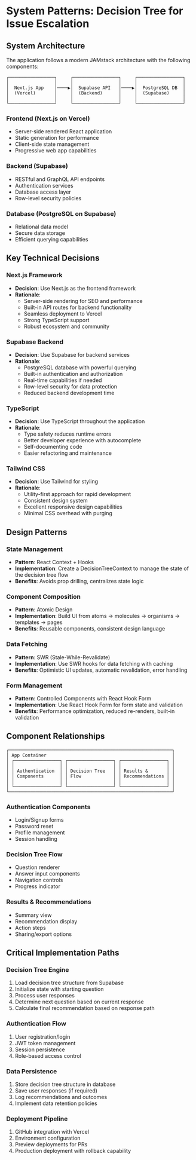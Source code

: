 # System Patterns: Decision Tree for Issue Escalation

## System Architecture

The application follows a modern JAMstack architecture with the following components:

```
┌─────────────────┐     ┌─────────────────┐     ┌─────────────────┐
│                 │     │                 │     │                 │
│  Next.js App    │────▶│  Supabase API   │────▶│  PostgreSQL DB  │
│  (Vercel)       │     │  (Backend)      │     │  (Supabase)     │
│                 │     │                 │     │                 │
└─────────────────┘     └─────────────────┘     └─────────────────┘
```

### Frontend (Next.js on Vercel)
- Server-side rendered React application
- Static generation for performance
- Client-side state management
- Progressive web app capabilities

### Backend (Supabase)
- RESTful and GraphQL API endpoints
- Authentication services
- Database access layer
- Row-level security policies

### Database (PostgreSQL on Supabase)
- Relational data model
- Secure data storage
- Efficient querying capabilities

## Key Technical Decisions

### Next.js Framework
- **Decision**: Use Next.js as the frontend framework
- **Rationale**: 
  - Server-side rendering for SEO and performance
  - Built-in API routes for backend functionality
  - Seamless deployment to Vercel
  - Strong TypeScript support
  - Robust ecosystem and community

### Supabase Backend
- **Decision**: Use Supabase for backend services
- **Rationale**:
  - PostgreSQL database with powerful querying
  - Built-in authentication and authorization
  - Real-time capabilities if needed
  - Row-level security for data protection
  - Reduced backend development time

### TypeScript
- **Decision**: Use TypeScript throughout the application
- **Rationale**:
  - Type safety reduces runtime errors
  - Better developer experience with autocomplete
  - Self-documenting code
  - Easier refactoring and maintenance

### Tailwind CSS
- **Decision**: Use Tailwind for styling
- **Rationale**:
  - Utility-first approach for rapid development
  - Consistent design system
  - Excellent responsive design capabilities
  - Minimal CSS overhead with purging

## Design Patterns

### State Management
- **Pattern**: React Context + Hooks
- **Implementation**: Create a DecisionTreeContext to manage the state of the decision tree flow
- **Benefits**: Avoids prop drilling, centralizes state logic

### Component Composition
- **Pattern**: Atomic Design
- **Implementation**: Build UI from atoms → molecules → organisms → templates → pages
- **Benefits**: Reusable components, consistent design language

### Data Fetching
- **Pattern**: SWR (Stale-While-Revalidate)
- **Implementation**: Use SWR hooks for data fetching with caching
- **Benefits**: Optimistic UI updates, automatic revalidation, error handling

### Form Management
- **Pattern**: Controlled Components with React Hook Form
- **Implementation**: Use React Hook Form for form state and validation
- **Benefits**: Performance optimization, reduced re-renders, built-in validation

## Component Relationships

```
┌─────────────────────────────────────────────────────────────┐
│ App Container                                               │
│ ┌─────────────────┐ ┌─────────────────┐ ┌─────────────────┐ │
│ │                 │ │                 │ │                 │ │
│ │ Authentication  │ │ Decision Tree   │ │ Results &       │ │
│ │ Components      │ │ Flow            │ │ Recommendations │ │
│ │                 │ │                 │ │                 │ │
│ └─────────────────┘ └─────────────────┘ └─────────────────┘ │
└─────────────────────────────────────────────────────────────┘
```

### Authentication Components
- Login/Signup forms
- Password reset
- Profile management
- Session handling

### Decision Tree Flow
- Question renderer
- Answer input components
- Navigation controls
- Progress indicator

### Results & Recommendations
- Summary view
- Recommendation display
- Action steps
- Sharing/export options

## Critical Implementation Paths

### Decision Tree Engine
1. Load decision tree structure from Supabase
2. Initialize state with starting question
3. Process user responses
4. Determine next question based on current response
5. Calculate final recommendation based on response path

### Authentication Flow
1. User registration/login
2. JWT token management
3. Session persistence
4. Role-based access control

### Data Persistence
1. Store decision tree structure in database
2. Save user responses (if required)
3. Log recommendations and outcomes
4. Implement data retention policies

### Deployment Pipeline
1. GitHub integration with Vercel
2. Environment configuration
3. Preview deployments for PRs
4. Production deployment with rollback capability
